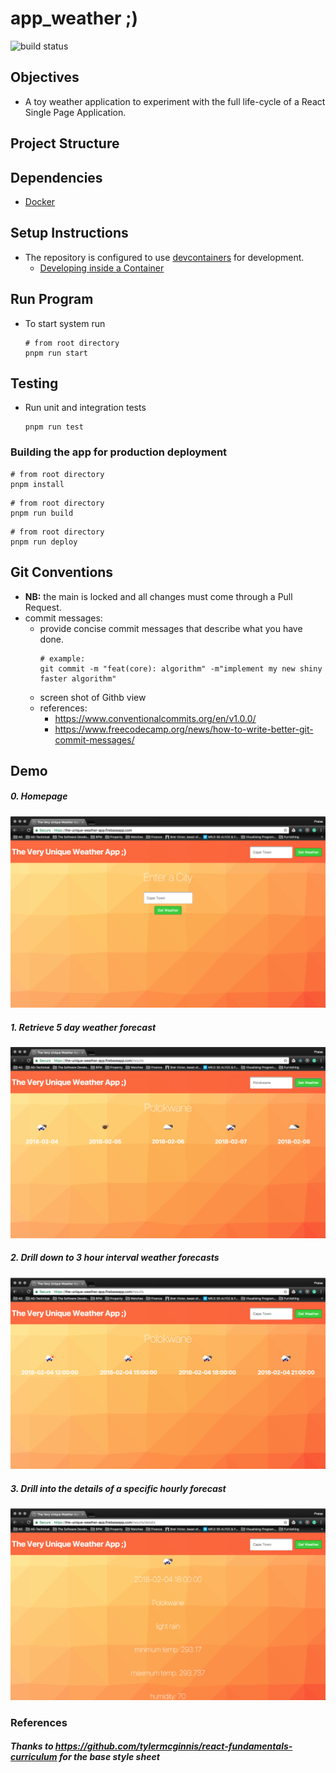 # app_weather ;)
![build status](https://github.com/praisetompane/app_weather/actions/workflows/app_weather_merge.yml/badge.svg) <br>

## Objectives
- A toy weather application to experiment with the full life-cycle of a React Single Page Application.

## Project Structure

## Dependencies
- [Docker](https://docs.docker.com/get-started/)

## Setup Instructions
- The repository is configured to use [devcontainers](https://containers.dev) for development.
    - [Developing inside a Container](https://code.visualstudio.com/docs/devcontainers/containers)

## Run Program
- To start system run
    ```shell
    # from root directory
    pnpm run start
    ```

## Testing
- Run unit and integration tests
    ```shell
    pnpm run test
    ```

### Building the app for production deployment
```shell
# from root directory
pnpm install
```

```shell
# from root directory
pnpm run build
```

```shell
# from root directory
pnpm run deploy
```

## Git Conventions
- **NB:** the main is locked and all changes must come through a Pull Request.
- commit messages:
    - provide concise commit messages that describe what you have done.
        ```shell
        # example:
        git commit -m "feat(core): algorithm" -m"implement my new shiny faster algorithm"
        ```
    - screen shot of Githb view
    - references:
        - https://www.conventionalcommits.org/en/v1.0.0/
        - https://www.freecodecamp.org/news/how-to-write-better-git-commit-messages/
        
## Demo

##### 0. Homepage
![Alt text](/previewimages/homepage.png?raw=true "Optional Title")

##### 1. Retrieve 5 day weather forecast

![Alt text](/previewimages/fivedayweather.png?raw=true "Optional Title")

##### 2. Drill down to 3 hour interval weather forecasts
![Alt text](/previewimages/hourlyweather.png?raw=true "Optional Title")

##### 3. Drill into the details of a specific hourly forecast
![Alt text](/previewimages/detailedweather.png?raw=true "Optional Title")


### References

##### Thanks to https://github.com/tylermcginnis/react-fundamentals-curriculum for the base style sheet
